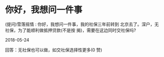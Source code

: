 # 你好，我想问一件事

(提问)雪落摇情 : 你好，我想问一件事，我的社保三年前转到 北京去了。深户，无社保，为了能顺利做抵押贷款(不是按 揭)，需要在这边同时交社保吗?

2018-05-24

回答：无社保也可以做，如交社保选择性更多(0 赞)